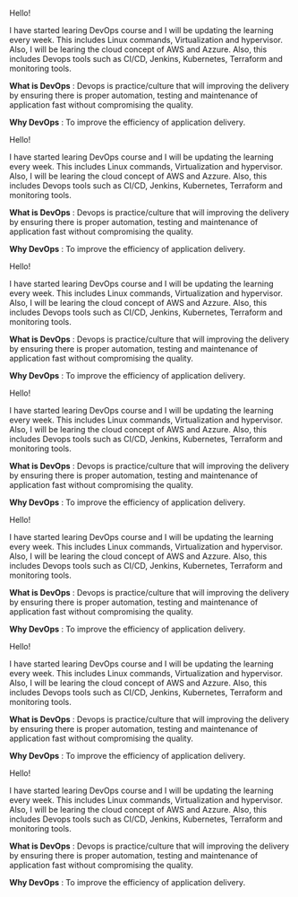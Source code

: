 Hello!

I have started learing DevOps course and I will be updating the learning every week. This includes Linux commands, Virtualization and hypervisor. Also, I will be learing the cloud concept of AWS and Azzure. Also, this includes Devops tools such as CI/CD, Jenkins, Kubernetes, Terraform and monitoring tools.

**What is DevOps** : Devops is practice/culture that will improving the delivery by ensuring there is proper automation, testing and maintenance of application fast without compromising the quality.

**Why DevOps** : To improve the efficiency of application delivery.


Hello!

I have started learing DevOps course and I will be updating the learning every week. This includes Linux commands, Virtualization and hypervisor. Also, I will be learing the cloud concept of AWS and Azzure. Also, this includes Devops tools such as CI/CD, Jenkins, Kubernetes, Terraform and monitoring tools.

**What is DevOps** : Devops is practice/culture that will improving the delivery by ensuring there is proper automation, testing and maintenance of application fast without compromising the quality.

**Why DevOps** : To improve the efficiency of application delivery.


Hello!

I have started learing DevOps course and I will be updating the learning every week. This includes Linux commands, Virtualization and hypervisor. Also, I will be learing the cloud concept of AWS and Azzure. Also, this includes Devops tools such as CI/CD, Jenkins, Kubernetes, Terraform and monitoring tools.

**What is DevOps** : Devops is practice/culture that will improving the delivery by ensuring there is proper automation, testing and maintenance of application fast without compromising the quality.

**Why DevOps** : To improve the efficiency of application delivery.


Hello!

I have started learing DevOps course and I will be updating the learning every week. This includes Linux commands, Virtualization and hypervisor. Also, I will be learing the cloud concept of AWS and Azzure. Also, this includes Devops tools such as CI/CD, Jenkins, Kubernetes, Terraform and monitoring tools.

**What is DevOps** : Devops is practice/culture that will improving the delivery by ensuring there is proper automation, testing and maintenance of application fast without compromising the quality.

**Why DevOps** : To improve the efficiency of application delivery.


Hello!

I have started learing DevOps course and I will be updating the learning every week. This includes Linux commands, Virtualization and hypervisor. Also, I will be learing the cloud concept of AWS and Azzure. Also, this includes Devops tools such as CI/CD, Jenkins, Kubernetes, Terraform and monitoring tools.

**What is DevOps** : Devops is practice/culture that will improving the delivery by ensuring there is proper automation, testing and maintenance of application fast without compromising the quality.

**Why DevOps** : To improve the efficiency of application delivery.


Hello!

I have started learing DevOps course and I will be updating the learning every week. This includes Linux commands, Virtualization and hypervisor. Also, I will be learing the cloud concept of AWS and Azzure. Also, this includes Devops tools such as CI/CD, Jenkins, Kubernetes, Terraform and monitoring tools.

**What is DevOps** : Devops is practice/culture that will improving the delivery by ensuring there is proper automation, testing and maintenance of application fast without compromising the quality.

**Why DevOps** : To improve the efficiency of application delivery.


Hello!

I have started learing DevOps course and I will be updating the learning every week. This includes Linux commands, Virtualization and hypervisor. Also, I will be learing the cloud concept of AWS and Azzure. Also, this includes Devops tools such as CI/CD, Jenkins, Kubernetes, Terraform and monitoring tools.

**What is DevOps** : Devops is practice/culture that will improving the delivery by ensuring there is proper automation, testing and maintenance of application fast without compromising the quality.

**Why DevOps** : To improve the efficiency of application delivery.

